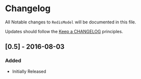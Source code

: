 # Changelog

All Notable changes to `RedisModel` will be documented in this file.

Updates should follow the [Keep a CHANGELOG](http://keepachangelog.com/) principles.

## [0.5] - 2016-08-03

### Added
- Initially Released
